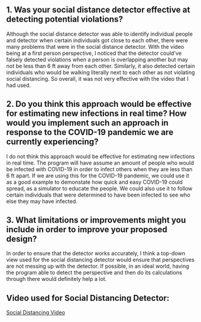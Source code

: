 ## **1. Was your social distance detector effective at detecting potential violations?**

Although the social distance detector was able to identify individual people and detector when certain individuals got close to each other, there were many problems that were in the social distance detector. With the video being at a first person perspective, I noticed that the detector could've falsely detected violations when a person is overlapping another but may not be less than 6 ft away from each other. Similarly, it also detected certain individuals who would be walking literally next to each other as not violating social distancing. So overall, it was not very effective with the video that I had used.

## **2. Do you think this approach would be effective for estimating new infections in real time?  How would you implement such an approach in response to the COVID-19 pandemic we are currently experiencing?**

I do not think this approach would be effective for estimating new infections in real time. The program will have assume an amount of people who would be infected with COVID-19 in order to infect others when they are less than 6 ft apart. If we are using this for the COVID-19 pandemic, we could use it as a good example to demonstate how quick and easy COVID-19 could spread, as a simulator to educate the people. We could also use it to follow certain individuals that were determined to have been infected to see who else they may have infected.

## **3. What limitations or improvements might you include in order to improve your proposed design?**

In order to ensure that the detector works accurately, I think a top-down view used for the social distancing detector would ensure that perspectives are not messing up with the detector. If possible, in an ideal world, having the program able to detect the perspective and then do its calculations through there would definitely help a lot.

## **Video used for Social Distancing Detector:**

[Social Distancing Video](https://youtu.be/nD6YcaWJme8)
